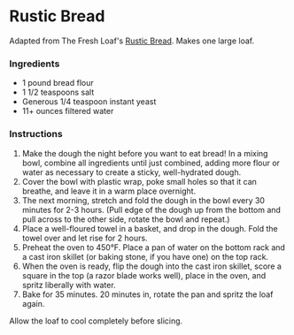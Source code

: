 # Rustic Bread

Adapted from The Fresh Loaf's [Rustic Bread](http://www.thefreshloaf.com/recipes/rusticbread). Makes one large loaf.

### Ingredients

- 1 pound bread flour
- 1 1/2 teaspoons salt
- Generous 1/4 teaspoon instant yeast
- 11+ ounces filtered water

### Instructions

1. Make the dough the night before you want to eat bread! In a mixing bowl, combine all ingredients until just combined, adding more flour or water as necessary to create a sticky, well-hydrated dough.
2. Cover the bowl with plastic wrap, poke small holes so that it can breathe, and leave it in a warm place overnight.
3. The next morning, stretch and fold the dough in the bowl every 30 minutes for 2-3 hours. (Pull edge of the dough up from the bottom and pull across to the other side, rotate the bowl and repeat.)
4. Place a well-floured towel in a basket, and drop in the dough. Fold the towel over and let rise for 2 hours.
5. Preheat the oven to 450&deg;F. Place a pan of water on the bottom rack and a cast iron skillet (or baking stone, if you have one) on the top rack.
6. When the oven is ready, flip the dough into the cast iron skillet, score a square in the top (a razor blade works well), place in the oven, and spritz liberally with water.
7. Bake for 35 minutes. 20 minutes in, rotate the pan and spritz the loaf again.

Allow the loaf to cool completely before slicing.
